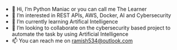 - 👋 Hi, I’m Python Maniac or you can call me The Learner
- 👀 I’m interested in REST APIs, AWS, Docker, AI and Cybersecurity
- 🌱 I’m currently learning Artifical Intelligence
- 💞️ I’m looking to collaborate on the cybersecurity based project to automate the task by using Artificial Intelligence 
- 📫 You can reach me on ramish534@outlook.com
<!---
RamishUrRehman007/RamishUrRehman007 is a ✨ special ✨ repository because its `README.md` (this file) appears on your GitHub profile.
You can click the Preview link to take a look at your changes.
--->
